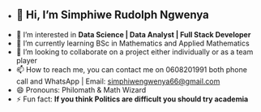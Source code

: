 - ## 👋 Hi, I’m Simphiwe Rudolph Ngwenya
- 👀 I’m interested in **Data Science | Data Analyst | Full Stack Developer**
- 🌱 I’m currently learning BSc in Mathematics and Applied Mathematics 
- 💞️ I’m looking to collaborate on a project either individually or as a team player 
- 📫 How to reach me, you can contact me on 0608201991 both phone call and WhatsApp | Email: simphiwengwenya66@gmail.com
- 😄 Pronouns: Philomath & Math Wizard
- ⚡ Fun fact: **If you think Politics are difficult you should try academia**

<!---
MyNyeva@97 Simphiwe is a ✨ special ✨ repository because its `README.md` (this file) appears on your GitHub profile.
You can click the Preview link to take a look at your changes.
--->
